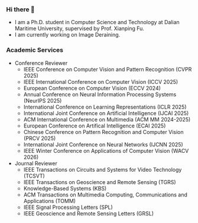 ### Hi there 👋
-  I am a Ph.D. student in Computer Science and Technology at Dalian Maritime University, supervised by Prof. Xianping Fu.
-  I am currently working on Image Deraining.
### Academic Services
- Conference Reviewer
  - IEEE Conference on Computer Vision and Pattern Recognition (CVPR 2025)
  - IEEE International Conference on Computer Vision (ICCV 2025)
  - European Conference on Computer Vision (ECCV 2024)
  - Annual Conference on Neural Information Processing Systems (NeurIPS 2025)
  - International Conference on Learning Representations (ICLR 2025)
  - International Joint Conference on Artificial Intelligence (IJCAI 2025)
  - ACM International Conference on Multimedia (ACM MM 2024-2025)
  - European Conference on Artifical Intelligence (ECAI 2025)
  - Chinese Conference on Pattern Recognition and Computer Vision (PRCV 2025)
  - International Joint Conference on Neural Networks (IJCNN 2025)
  - IEEE Winter Conference on Applications of Computer Vision (WACV 2026)
- Journal Reviewer
  - IEEE Transactions on Circuits and Systems for Video Technology (TCSVT)
  - IEEE Transactions on Geoscience and Remote Sensing (TGRS)
  - Knowledge-Based Systems (KBS)
  - ACM Transactions on Multimedia Computing, Communications and Applications (TOMM)
  - IEEE Signal Processing Letters (SPL)
  - IEEE Geoscience and Remote Sensing Letters (GRSL)

<!--
**cschenhm/cschenhm** is a ✨ _special_ ✨ repository because its `README.md` (this file) appears on your GitHub profile.

Here are some ideas to get you started:

- 🔭 I’m currently working on ...
- 🌱 I’m currently learning ...
- 👯 I’m looking to collaborate on ...
- 🤔 I’m looking for help with ...
- 💬 Ask me about ...
- 📫 How to reach me: ...
- 😄 Pronouns: ...
- ⚡ Fun fact: ...
-->
